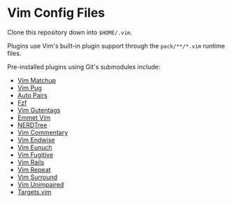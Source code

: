 # Vim Config Files

Clone this repository down into `$HOME/.vim`.

Plugins use Vim's built-in plugin support through the `pack/**/*.vim` runtime
files.

Pre-installed plugins using Git's submodules include:

* [Vim Matchup][vim-matchup]
* [Vim Pug][vim-pug]
* [Auto Pairs][vim-auto-pairs]
* [Fzf][vim-fzf]
* [Vim Gutentags][vim-gutentags]
* [Emmet Vim][emmet-vim]
* [NERDTree][nerdtree]
* [Vim Commentary][vim-commentary]
* [Vim Endwise][vim-endwise]
* [Vim Eunuch][vim-eunuch]
* [Vim Fugitive][vim-fugitive]
* [Vim Rails][vim-rails]
* [Vim Repeat][vim-repeat]
* [Vim Surround][vim-surround]
* [Vim Unimpaired][vim-unimpaired]
* [Targets.vim][targets-vim]

[vim-matchup]: https://github.com/andymass/vim-matchup
[vim-pug]: https://github.com/digitaltoad/vim-pug
[vim-auto-pairs]: https://github.com/jiangmiao/auto-pairs
[vim-fzf]: https://github.com/junegunn/fzf.vim
[vim-gutentags]: https://github.com/ludovicchabant/vim-gutentags
[emmet-vim]: https://github.com/mattn/emmet-vim
[nerdtree]: https://github.com/preservim/nerdtree
[vim-commentary]: https://github.com/tpope/vim-commentary
[vim-endwise]: https://github.com/tpope/vim-endwise
[vim-eunuch]: https://github.com/tpope/vim-eunuch
[vim-fugitive]: https://github.com/tpope/vim-fugitive
[vim-rails]: https://github.com/tpope/vim-rails
[vim-repeat]: https://github.com/tpope/vim-repeat
[vim-surround]: https://github.com/tpope/vim-surround
[vim-unimpaired]: https://github.com/tpope/vim-unimpaired
[targets-vim]: https://github.com/wellle/targets.vim
